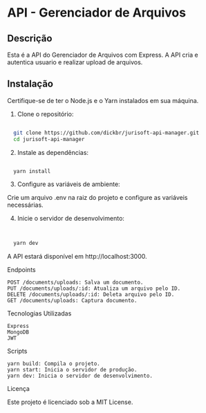# API - Gerenciador de Arquivos

## Descrição
Esta é a API do Gerenciador de Arquivos com Express. A API cria e autentica usuario e realizar upload de arquivos.

## Instalação

Certifique-se de ter o Node.js e o Yarn instalados em sua máquina.

1. Clone o repositório:

```bash

  git clone https://github.com/dickbr/jurisoft-api-manager.git
  cd jurisoft-api-manager
```

2. Instale as dependências:

```bash

  yarn install
```

3. Configure as variáveis de ambiente:

  Crie um arquivo .env na raiz do projeto e configure as variáveis necessárias.


4. Inicie o servidor de desenvolvimento:

```bash


  yarn dev
```
A API estará disponível em http://localhost:3000.


Endpoints

    POST /documents/uploads: Salva um documento.
    PUT /documents/uploads/:id: Atualiza um arquivo pelo ID.
    DELETE /documents/uploads/:id: Deleta arquivo pelo ID.
    GET /documents/uploads: Captura documento.


Tecnologias Utilizadas

    Express
    MongoDB
    JWT

Scripts

    yarn build: Compila o projeto.
    yarn start: Inicia o servidor de produção.
    yarn dev: Inicia o servidor de desenvolvimento.

Licença

Este projeto é licenciado sob a MIT License.

